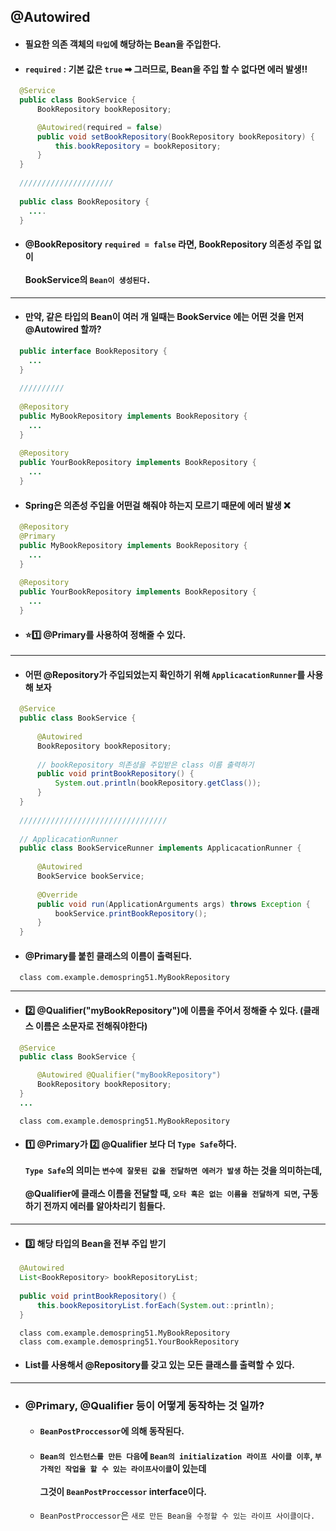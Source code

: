 ## @Autowired
  - #### 필요한 의존 객체의 `타입`에 해당하는 Bean을 주입한다.
  - #### `required` : 기본 값은 `true` ➡ 그러므로, Bean을 주입 할 수 없다면 에러 발생‼
  ``` java
    @Service
    public class BookService {
        BookRepository bookRepository;

        @Autowired(required = false)
        public void setBookRepository(BookRepository bookRepository) {
            this.bookRepository = bookRepository;
        }
    }
    
    /////////////////////
    
    public class BookRepository {
      ....
    }
  ```
  - #### @BookRepository `required = false` 라면, BookRepository 의존성 주입 없이 <br><br> BookService의 `Bean이 생성된다.`
  ----------
  - #### 만약, 같은 타입의 Bean이 여러 개 일때는 BookService 에는 어떤 것을 먼저 @Autowired 할까?
  ``` java
    public interface BookRepository {
      ...
    }
    
    //////////
    
    @Repository
    public MyBookRepository implements BookRepository {
      ...
    }
    
    @Repository
    public YourBookRepository implements BookRepository {
      ...
    }
  ```
  - #### Spring은 의존성 주입을 어떤걸 해줘야 하는지 모르기 때문에 에러 발생 ❌
  ``` java
    @Repository
    @Primary
    public MyBookRepository implements BookRepository {
      ...
    }
    
    @Repository
    public YourBookRepository implements BookRepository {
      ...
    }
  ```
  - #### ⭐1️⃣ @Primary를 사용하여 정해줄 수 있다.
  --------------
  - #### 어떤 @Repository가 주입되었는지 확인하기 위해 `ApplicacationRunner`를 사용해 보자
  ``` java
    @Service
    public class BookService {
    
        @Autowired
        BookRepository bookRepository;
        
        // bookRepository 의존성을 주입받은 class 이름 출력하기
        public void printBookRepository() {
            System.out.println(bookRepository.getClass());
        }
    }
    
    /////////////////////////////////
    
    // ApplicacationRunner
    public class BookServiceRunner implements ApplicacationRunner {
    
        @Autowired
        BookService bookService;
        
        @Override
        public void run(ApplicationArguments args) throws Exception {
            bookService.printBookRepository();
        }
    }
  ```
  - #### @Primary를 붙힌 클래스의 이름이 출력된다.
  ```
    class com.example.demospring51.MyBookRepository
  ```
  ----------
  - #### 2️⃣ @Qualifier("myBookRepository")에 이름을 주어서 정해줄 수 있다. (클래스 이름은 소문자로 전해줘야한다)
  ``` java
    @Service
    public class BookService {

        @Autowired @Qualifier("myBookRepository")
        BookRepository bookRepository;
    }
    ...
  ```
  ```
    class com.example.demospring51.MyBookRepository
  ```
  - #### 1️⃣ @Primary가 2️⃣ @Qualifier 보다 더 `Type Safe`하다. <br><br> `Type Safe`의 의미는 `변수에 잘못된 값을 전달하면 에러가 발생` 하는 것을 의미하는데, <br><br> @Qualifier에 클래스 이름을 전달할 때, `오타 혹은 없는 이름을 전달하게 되면`, 구동하기 전까지 에러를 알아차리기 힘들다.
  -----------
  - #### 3️⃣ 해당 타입의 Bean을 전부 주입 받기
  ``` java
    @Autowired
    List<BookRepository> bookRepositoryList;
    
    public void printBookRepository() {
        this.bookRepositoryList.forEach(System.out::println);
    }
  ```
  ```
    class com.example.demospring51.MyBookRepository
    class com.example.demospring51.YourBookRepository
  ```
  - #### List를 사용해서 @Repository를 갖고 있는 모든 클래스를 출력할 수 있다.
  ----------
  - ### @Primary, @Qualifier 등이 어떻게 동작하는 것 일까?
    - #### `BeanPostProccessor`에 의해 동작된다.
    - #### `Bean의 인스턴스를 만든 다음`에 `Bean의 initialization 라이프 사이클 이후`, `부가적인 작업을 할 수 있는 라이프사이클`이 있는데 <br><br> 그것이 `BeanPostProccessor` interface이다.
    - `BeanPostProccessor`은 `새로 만든 Bean을 수정할 수 있는 라이프 사이클이다.`
